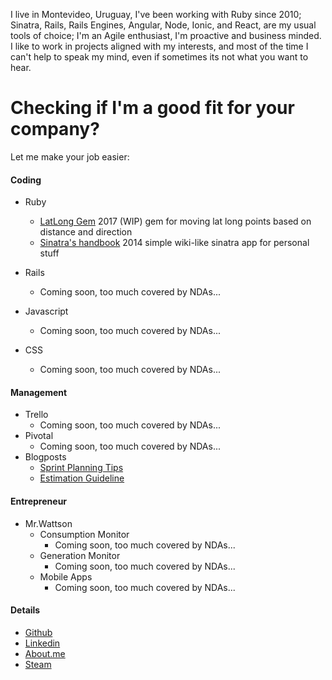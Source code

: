 I live in Montevideo, Uruguay, I've been working with Ruby since 2010; Sinatra, Rails, Rails Engines, Angular, Node, Ionic, and React, are my usual tools of choice; I'm an Agile enthusiast, I'm proactive and business minded. I like to work in projects aligned with my interests, and most of the time I can't help to speak my mind, even if sometimes its not what you want to hear.

# Checking if I'm a good fit for your company?

Let me make your job easier:

#### Coding

- Ruby
  - [LatLong Gem](https://github.com/matismasters/lat_long)
  2017 (WIP) gem for moving lat long points based on distance and direction
  - [Sinatra's handbook](https://github.com/matismasters/sinatras_handbook)
  2014 simple wiki-like sinatra app for personal stuff

- Rails
  - Coming soon, too much covered by NDAs...
- Javascript
  - Coming soon, too much covered by NDAs...
- CSS
  - Coming soon, too much covered by NDAs...

#### Management

- Trello
  - Coming soon, too much covered by NDAs...
- Pivotal
  - Coming soon, too much covered by NDAs...
- Blogposts
  - [Sprint Planning Tips](blog/sprint_planning_tips.md)
  - [Estimation Guideline](blog/estimation_guideline.md)

#### Entrepreneur

- Mr.Wattson
  - Consumption Monitor
    - Coming soon, too much covered by NDAs...
  - Generation Monitor
    - Coming soon, too much covered by NDAs...
  - Mobile Apps
    - Coming soon, too much covered by NDAs...

#### Details

- [Github](https://github.com/matismasters)
- [Linkedin](https://www.linkedin.com/in/matismasters/)
- [About.me](https://about.me/matis.masters)
- [Steam](http://steamcommunity.com/profiles/76561198059401461/)

